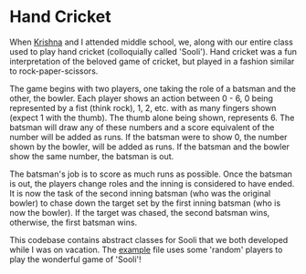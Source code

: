 Hand Cricket
============

When [Krishna](https://github.com/nellaikrishna) and I attended middle school, we, along with
our entire class used to play hand cricket (colloquially called 'Sooli'). Hand cricket was a fun
interpretation of the beloved game of cricket, but played in a fashion similar to
rock-paper-scissors.

The game begins with two players, one taking the role of a batsman and the other, the bowler.
Each player shows an action between 0 - 6, 0 being represented by a fist (think rock), 1, 2,
etc. with as many fingers shown (expect 1 with the thumb). The thumb alone being shown,
represents 6. The batsman will draw any of these numbers and a score equivalent of the number
will be added as runs. If the batsman were to show 0, the number shown by the bowler, will be
added as runs. If the batsman and the bowler show the same number, the batsman is out.

The batsman's job is to score as much runs as possible. Once the batsman is out, the players
change roles and the inning is considered to have ended. It is now the task of the second inning
batsman (who was the original bowler) to chase down the target set by the first inning batsman
(who is now the bowler). If the target was chased, the second batsman wins, otherwise, the first
batsman wins.

This codebase contains abstract classes for Sooli that we both developed while I was on vacation.
The [example]('example.py') file uses some 'random' players to play the wonderful game of 'Sooli'!
